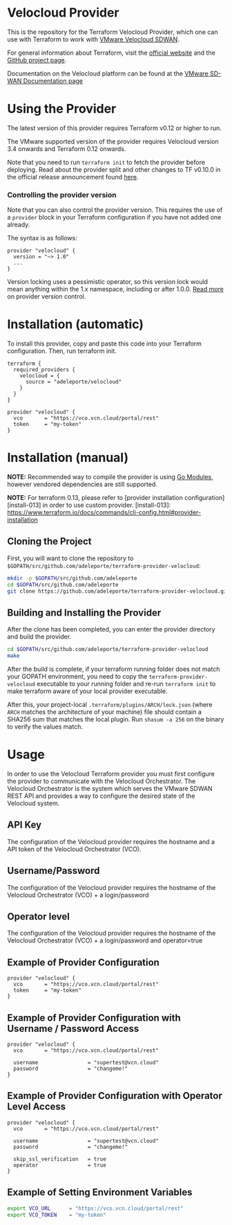 # Velocloud Provider

This is the repository for the Terraform Velocloud Provider, which one can use with
Terraform to work with [VMware Velocloud SDWAN][vmware-nsxt].

[vmware-nsxt]: https://www.vmware.com/fr/products/sd-wan-by-velocloud.html

For general information about Terraform, visit the [official
website][tf-website] and the [GitHub project page][tf-github].

[tf-website]: https://terraform.io/
[tf-github]: https://github.com/hashicorp/terraform


Documentation on the Velocloud platform can be found at the [VMware SD-WAN Documentation page](https://www.vmware.com/fr/products/sd-wan-by-velocloud.html)


# Using the Provider

The latest version of this provider requires Terraform v0.12 or higher to run.

The VMware supported version of the provider requires Velocloud version 3.4 onwards and Terraform 0.12 onwards.


Note that you need to run `terraform init` to fetch the provider before
deploying. Read about the provider split and other changes to TF v0.10.0 in the
official release announcement found [here][tf-0.10-announce].

[tf-0.10-announce]: https://www.hashicorp.com/blog/hashicorp-terraform-0-10/

### Controlling the provider version

Note that you can also control the provider version. This requires the use of a
`provider` block in your Terraform configuration if you have not added one
already.

The syntax is as follows:

```hcl
provider "velocloud" {
  version = "~> 1.0"
  ...
}
```


Version locking uses a pessimistic operator, so this version lock would mean
anything within the 1.x namespace, including or after 1.0.0. [Read
more][provider-vc] on provider version control.

[provider-vc]: https://www.terraform.io/docs/configuration/providers.html#provider-versions

# Installation (automatic)

To install this provider, copy and paste this code into your Terraform configuration. Then, run terraform init.

```hcl
terraform {
  required_providers {
    velocloud = {
      source = "adeleporte/velocloud"
    }
  }
}

provider "velocloud" {
  vco       = "https://vco.vcn.cloud/portal/rest"
  token     = "my-token"
}
```

# Installation (manual)


**NOTE:** Recommended way to compile the provider is using [Go Modules](https://blog.golang.org/using-go-modules), however vendored dependencies are still supported.

**NOTE:** For terraform 0.13, please refer to [provider installation configuration][install-013] in order to use custom provider.
[install-013]: https://www.terraform.io/docs/commands/cli-config.html#provider-installation


## Cloning the Project

First, you will want to clone the repository to
`$GOPATH/src/github.com/adeleporte/terraform-provider-velocloud`:

```sh
mkdir -p $GOPATH/src/github.com/adeleporte
cd $GOPATH/src/github.com/adeleporte
git clone https://github.com/adeleporte/terraform-provider-velocloud.git
```

## Building and Installing the Provider

After the clone has been completed, you can enter the provider directory and build the provider.

```sh
cd $GOPATH/src/github.com/adeleporte/terraform-provider-velocloud
make
```

After the build is complete, if your terraform running folder does not match your GOPATH environment, you need to copy the `terraform-provider-velocloud` executable to your running folder and re-run `terraform init` to make terraform aware of your local provider executable.

After this, your project-local `.terraform/plugins/ARCH/lock.json` (where `ARCH`
matches the architecture of your machine) file should contain a SHA256 sum that
matches the local plugin. Run `shasum -a 256` on the binary to verify the values
match.

# Usage

In order to use the Velocloud Terraform provider you must first configure the provider to communicate with the Velocloud Orchestrator. The Velocloud Orchestrator is the system which serves the VMware SDWAN REST API and provides a way to configure the desired state of the Velocloud system.

## API Key
The configuration of the Velocloud provider requires the hostname and a API token of the Velocloud Orchestrator (VCO).

## Username/Password
The configuration of the Velocloud provider requires the hostname of the Velocloud Orchestrator (VCO) + a login/password

## Operator level
The configuration of the Velocloud provider requires the hostname of the Velocloud Orchestrator (VCO) + a login/password and operator=true


## Example of Provider Configuration

```hcl
provider "velocloud" {
  vco       = "https://vco.vcn.cloud/portal/rest"
  token     = "my-token"
}
```

## Example of Provider Configuration with Username / Password Access

```hcl
provider "velocloud" {
  vco       = "https://vco.vcn.cloud/portal/rest"

  username                = "supertest@vcn.cloud"
  password                = "changeme!"
}
```

## Example of Provider Configuration with Operator Level Access

```hcl
provider "velocloud" {
  vco       = "https://vco.vcn.cloud/portal/rest"

  username                = "supertest@vcn.cloud"
  password                = "changeme!"

  skip_ssl_verification   = true
  operator                = true
}
```

## Example of Setting Environment Variables

```sh
export VCO_URL      = "https://vco.vcn.cloud/portal/rest"
export VCO_TOKEN    = "my-token"
```
